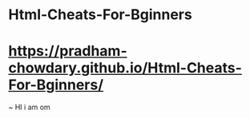 # Html-Cheats-For-Bginners
# https://pradham-chowdary.github.io/Html-Cheats-For-Bginners/
~ HI i am om
